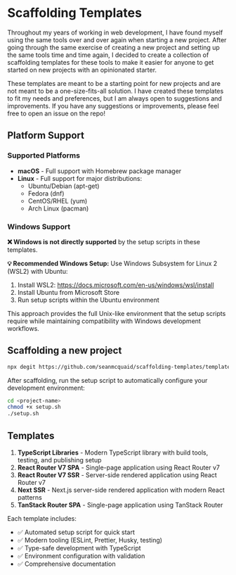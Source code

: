 # Scaffolding Templates

Throughout my years of working in web development, I have found myself using the same tools over and over again when starting a new project. After going through the same exercise of creating a new project and setting up the same tools time and time again, I decided to create a collection of scaffolding templates for these tools to make it easier for anyone to get started on new projects with an opinionated starter.

These templates are meant to be a starting point for new projects and are not meant to be a one-size-fits-all solution. I have created these templates to fit my needs and preferences, but I am always open to suggestions and improvements. If you have any suggestions or improvements, please feel free to open an issue on the repo!

## Platform Support

### Supported Platforms
- **macOS** - Full support with Homebrew package manager
- **Linux** - Full support for major distributions:
  - Ubuntu/Debian (apt-get)
  - Fedora (dnf)
  - CentOS/RHEL (yum)
  - Arch Linux (pacman)

### Windows Support
**❌ Windows is not directly supported** by the setup scripts in these templates.

**💡 Recommended Windows Setup:**
Use Windows Subsystem for Linux 2 (WSL2) with Ubuntu:
1. Install WSL2: https://docs.microsoft.com/en-us/windows/wsl/install
2. Install Ubuntu from Microsoft Store
3. Run setup scripts within the Ubuntu environment

This approach provides the full Unix-like environment that the setup scripts require while maintaining compatibility with Windows development workflows.

## Scaffolding a new project

```bash
npx degit https://github.com/seanmcquaid/scaffolding-templates/templates/<template-name> <project-name>
```

After scaffolding, run the setup script to automatically configure your development environment:

```bash
cd <project-name>
chmod +x setup.sh
./setup.sh
```

## Templates

1. **TypeScript Libraries** - Modern TypeScript library with build tools, testing, and publishing setup
2. **React Router V7 SPA** - Single-page application using React Router v7
3. **React Router V7 SSR** - Server-side rendered application using React Router v7  
4. **Next SSR** - Next.js server-side rendered application with modern React patterns
5. **TanStack Router SPA** - Single-page application using TanStack Router

Each template includes:
- ✅ Automated setup script for quick start
- ✅ Modern tooling (ESLint, Prettier, Husky, testing)
- ✅ Type-safe development with TypeScript
- ✅ Environment configuration with validation
- ✅ Comprehensive documentation
